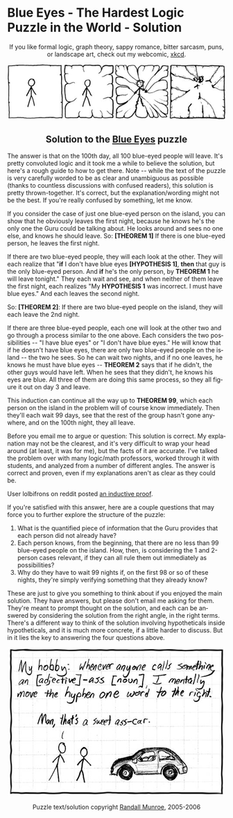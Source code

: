 <div dir="ltr" lang="en-US">

<!--
Markdown dialect: GitHub Flavored Markdown

SPDX-FileContributor: author: Randall Munroe [wikipedia_en:Randall_Munroe]
SPDX-FileContributor: formatter: gabldotink | email:gabl@gabl.ink | github:gabldotink
SPDX-FileContributor: thanks: “some dude on the street in Boston named Joel”
SPDX-FileCopyrightText: No rights reserved.
SPDX-FileName: ./xkcd/en/extra/solution/readme.md
SPDX-FileType: TEXT
SPDX-FileType: SOURCE
SPDX-LicenseConcluded: NOASSERTION
SPDX-License-Identifier: NOASSERTION

---
# pandoc variables
# ConTeXt
includesource: true
linkstyle:    'normal'
pdfa:         '3b'
urlstyle:     'normal'
# language
dir:          'ltr'
lang:         'en-US'
# metadata
author:       'Randall Munroe'
title:        'Blue Eyes - The Hardest Logic Puzzle in the World - Solution'
---
-->

# Blue Eyes - The Hardest Logic Puzzle in the World - Solution

<div style="text-align:center;" align="center">

If you like formal logic, graph theory, sappy romance, bitter sarcasm, puns,
or landscape art, check out my webcomic, [xkcd](https://www.xkcd.com/).

</div>

<div style="text-align:center;" align="center">

[![](./frame.jpg)](https://www.xkcd.com/)

</div>

<div style="text-align:center;" align="center">

## Solution to the [Blue Eyes](https://www.xkcd.com/blue_eyes.html) puzzle

</div>

The answer is that on the 100th day, all 100 blue-eyed people will leave.
It's pretty convoluted logic and it took me a while to believe the solution,
but here's a rough guide to how to get there.  Note -- while the text of the
puzzle is very carefully worded to be as clear and unambiguous as possible
(thanks to countless discussions with confused readers), this solution is
pretty thrown-together. It's correct, but the explanation/wording might not
be the best. If you're really confused by something, let me know.

If you consider the case of just one blue-eyed person on the island, you can
show that he obviously leaves the first night, because he knows he's the only
one the Guru could be talking about. He looks around and sees no one else,
and knows he should leave. So: **[THEOREM 1]** If there is one blue-eyed
person, he leaves the first night.

If there are two blue-eyed people, they will each look at the other. They
will each realize that "**if** I don't have blue eyes **[HYPOTHESIS 1]**,
**then** that guy is the only blue-eyed person. And **if** he's the only
person, by **THEOREM 1** he will leave tonight." They each wait and see,
and when neither of them leave the first night, each realizes "My
**HYPOTHESIS 1** was incorrect. I must have blue eyes." And each leaves the
second night.

So: **[THEOREM 2]**: If there are two blue-eyed people on the island,
they will each leave the 2nd night.

If there are three blue-eyed people, each one will look at the other two
and go through a process similar to the one above. Each considers the two
possibilities -- "I have blue eyes" or "I don't have blue eyes." He will
know that if he doesn't have blue eyes, there are only two blue-eyed people
on the island -- the two he sees. So he can wait two nights, and if no one
leaves, he knows he must have blue eyes -- **THEOREM 2** says that if he
didn't, the other guys would have left. When he sees that they didn't, he
knows his eyes are blue. All three of them are doing this same process,
so they all figure it out on day 3 and leave.

This induction can continue all the way up to **THEOREM 99**, which each
person on the island in the problem will of course know immediately. Then
they'll each wait 99 days, see that the rest of the group hasn't gone
anywhere, and on the 100th night, they all leave.

Before you email me to argue or question: This solution is correct. My
explanation may not be the clearest, and it's very difficult to wrap your
head around (at least, it was for me), but the facts of it are accurate. I've
talked the problem over with many logic/math professors, worked through it
with students, and analyzed from a number of different angles. The answer is
correct and proven, even if my explanations aren't as clear as they could be.

User lolbifrons on reddit posted [an inductive
proof](https://www.reddit.com/r/AskReddit/comments/khhpl/reddit_what_is_your_favorite_riddle/c2kdlr6).

If you're satisfied with this answer, here are a couple questions that may
force you to further explore the structure of the puzzle:

  1. What is the quantified piece of information that the Guru provides that
     each person did not already have?
  2. Each person knows, from the beginning, that there are no less than 99
     blue-eyed people on the island. How, then, is considering the 1 and
     2-person cases relevant, if they can all rule them out immediately as
     possibilities?
  3. Why do they have to wait 99 nights if, on the first 98 or so of these
     nights, they're simply verifying something that they already know?

These are just to give you something to think about if you enjoyed the main
solution. They have answers, but please don't email me asking for them.
They're meant to prompt thought on the solution, and each can be answered by
considering the solution from the right angle, in the right terms. There's a
different way to think of the solution involving hypotheticals inside
hypotheticals, and it is much more concrete, if a little harder to discuss.
But in it lies the key to answering the four questions above.

<div style="text-align:center;" align="center">

[![](./hyphen.jpg)](https://www.xkcd.com/)

</div>

<div style="text-align:center;" align="center">

Puzzle text/solution copyright [Randall Munroe](https://www.xkcd.com/), 2005-2006

</div>

</div>
